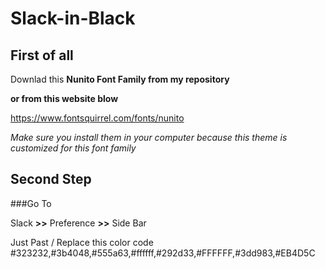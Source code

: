 # Slack-in-Black

## First of all
Downlad this  **Nunito Font Family from my repository** 

**or from this website blow**

https://www.fontsquirrel.com/fonts/nunito

_Make sure you install them in your computer because this theme is customized for this font family_ 


## Second Step 

###Go To 

Slack **>>** Preference **>>** Side Bar

Just Past / Replace this color code 
#323232,#3b4048,#555a63,#ffffff,#292d33,#FFFFFF,#3dd983,#EB4D5C



